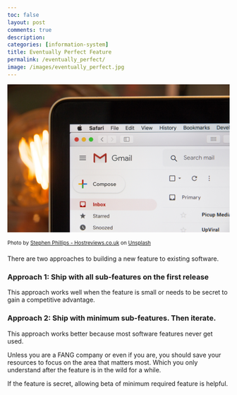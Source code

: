 ```yaml
---
toc: false
layout: post
comments: true
description: 
categories: [information-system]
title: Eventually Perfect Feature
permalink: /eventually_perfect/
image: /images/eventually_perfect.jpg
---
```

![](/images/eventually_perfect.jpg)


<sup>Photo by <a href="https://unsplash.com/@hostreviews?utm_source=unsplash&amp;utm_medium=referral&amp;utm_content=creditCopyText">Stephen Phillips - Hostreviews.co.uk</a> on <a href="https://unsplash.com/s/photos/gmail?utm_source=unsplash&amp;utm_medium=referral&amp;utm_content=creditCopyText">Unsplash</a></sup>

There are two approaches to building a new feature to existing software.

### Approach 1: Ship with all sub-features on the first release

This approach works well when the feature is small or needs to be secret to gain a competitive advantage.

### Approach 2: Ship with minimum sub-features. Then iterate.

This approach works better because most software features never get used.

Unless you are a FANG company or even if you are, you should save your resources to focus on the area that matters most. Which you only understand after the feature is in the wild for a while. 

If the feature is secret, allowing beta of minimum required feature is helpful.